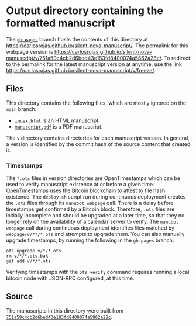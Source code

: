 # Output directory containing the formatted manuscript

The [`gh-pages`](https://github.com/carlosrojas/silent-nova-manuscript/tree/gh-pages) branch hosts the contents of this directory at <https://carlosrojas.github.io/silent-nova-manuscript/>.
The permalink for this webpage version is <https://carlosrojas.github.io/silent-nova-manuscript/v/751a59c4cb2d6bed43e183fd8400074a5862a28c/>.
To redirect to the permalink for the latest manuscript version at anytime, use the link <https://carlosrojas.github.io/silent-nova-manuscript/v/freeze/>.

## Files

This directory contains the following files, which are mostly ignored on the `main` branch:

+ [`index.html`](index.html) is an HTML manuscript.
+ [`manuscript.pdf`](manuscript.pdf) is a PDF manuscript.

The `v` directory contains directories for each manuscript version.
In general, a version is identified by the commit hash of the source content that created it.

### Timestamps

The `*.ots` files in version directories are OpenTimestamps which can be used to verify manuscript existence at or before a given time.
[OpenTimestamps](https://opentimestamps.org/) uses the Bitcoin blockchain to attest to file hash existence.
The `deploy.sh` script run during continuous deployment creates the `.ots` files through its `manubot webpage` call.
There is a delay before timestamps get confirmed by a Bitcoin block.
Therefore, `.ots` files are initially incomplete and should be upgraded at a later time, so that they no longer rely on the availability of a calendar server to verify.
The `manubot webpage` call during continuous deployment identifies files matched by `webpage/v/**/*.ots` and attempts to upgrade them.
You can also manually upgrade timestamps, by running the following in the `gh-pages` branch:

```shell
ots upgrade v/*/*.ots
rm v/*/*.ots.bak
git add v/*/*.ots
```

Verifying timestamps with the `ots verify` command requires running a local bitcoin node with JSON-RPC configured, at this time.

## Source

The manuscripts in this directory were built from
[`751a59c4cb2d6bed43e183fd8400074a5862a28c`](https://github.com/carlosrojas/silent-nova-manuscript/commit/751a59c4cb2d6bed43e183fd8400074a5862a28c).

